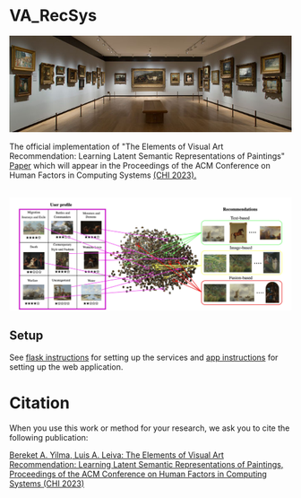 # VA_RecSys

<p align="center">
<img width="1100"  src="figs/cover.jpg"/> 
</p>

The official implementation of "The Elements of Visual Art Recommendation: Learning Latent Semantic Representations of Paintings" [Paper](https://orbilu.uni.lu/handle/10993/54495) which will appear in the Proceedings of the ACM Conference on Human Factors in Computing Systems [(CHI 2023).](https://chi2023.acm.org/)

<p align="center"></br>
<img width="1100"  src="figs/header.jpg"/> 
</p>

## Setup 

See [flask instructions](flask/README.md) for setting up the services
and [app instructions](app/README.md) for setting up the web application.

Citation
========

When you use this work or method for your research, we ask you to cite the following publication:


[Bereket A. Yilma, Luis A. Leiva: The Elements of Visual Art Recommendation: Learning Latent Semantic Representations of Paintings, Proceedings of the ACM Conference on Human Factors in Computing Systems (CHI 2023)](https://orbilu.uni.lu/handle/10993/54495)

``` bibtex


```
